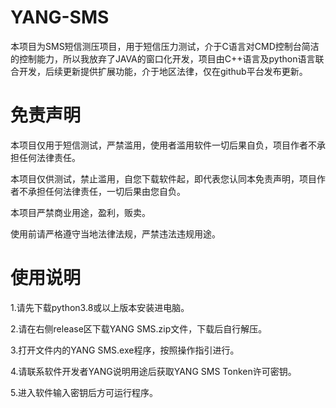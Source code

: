 # YANG-SMS
本项目为SMS短信测压项目，用于短信压力测试，介于C语言对CMD控制台简洁的控制能力，所以我放弃了JAVA的窗口化开发，项目由C++语言及python语言联合开发，后续更新提供扩展功能，介于地区法律，仅在github平台发布更新。
# 免责声明
本项目仅用于短信测试，严禁滥用，使用者滥用软件一切后果自负，项目作者不承担任何法律责任。


本项目仅供测试，禁止滥用，自您下载软件起，即代表您认同本免责声明，项目作者不承担任何法律责任，一切后果由您自负。


本项目严禁商业用途，盈利，贩卖。


使用前请严格遵守当地法律法规，严禁违法违规用途。
# 使用说明
1.请先下载python3.8或以上版本安装进电脑。


2.请在右侧release区下载YANG SMS.zip文件，下载后自行解压。


3.打开文件内的YANG SMS.exe程序，按照操作指引进行。


4.请联系软件开发者YANG说明用途后获取YANG SMS Tonken许可密钥。


5.进入软件输入密钥后方可运行程序。
